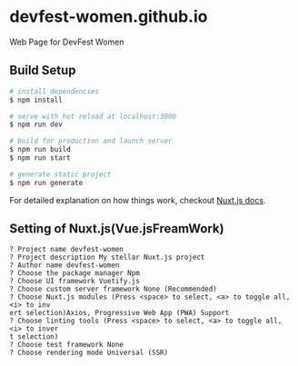 # devfest-women.github.io
Web Page for DevFest Women

## Build Setup

``` bash
# install dependencies
$ npm install

# serve with hot reload at localhost:3000
$ npm run dev

# build for production and launch server
$ npm run build
$ npm run start

# generate static project
$ npm run generate
```

For detailed explanation on how things work, checkout [Nuxt.js docs](https://nuxtjs.org).

## Setting of Nuxt.js(Vue.jsFreamWork)

```
? Project name devfest-women
? Project description My stellar Nuxt.js project
? Author name devfest-women
? Choose the package manager Npm
? Choose UI framework Vuetify.js
? Choose custom server framework None (Recommended)
? Choose Nuxt.js modules (Press <space> to select, <a> to toggle all, <i> to inv
ert selection)Axios, Progressive Web App (PWA) Support
? Choose linting tools (Press <space> to select, <a> to toggle all, <i> to inver
t selection)
? Choose test framework None
? Choose rendering mode Universal (SSR)
```
